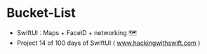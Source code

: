 # Bucket-List
- SwiftUI : Maps + FaceID + networking 🗺
- Project 14 of 100 days of SwiftUI ( www.hackingwithswift.com )

